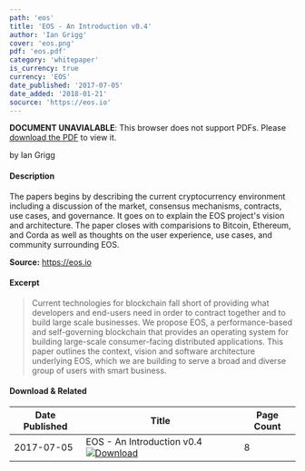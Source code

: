 ```yaml
---
path: 'eos'
title: 'EOS - An Introduction v0.4'
author: 'Ian Grigg'
cover: 'eos.png'
pdf: 'eos.pdf'
category: 'whitepaper'
is_currency: true
currency: 'EOS'
date_published: '2017-07-05'
date_added: '2018-01-21'
socurce: 'https://eos.io'
---
```


<object data="/pdf/eos.pdf" type="application/pdf" width="100%" height="100%">
   <p><b>DOCUMENT UNAVIALABLE</b>: This browser does not support PDFs. Please <a href="/pdf/eos.pdf">download the PDF</a> to view it.</p>
</object>

by Ian Grigg

#### Description
The papers begins by describing the current cryptocurrency environment including a discussion of the market, consensus mechanisms, contracts, use cases, and governance. It goes on to explain the EOS project's vision and architecture. The paper closes with comparisions to Bitcoin, Ethereum, and Corda as well as thoughts on the user experience, use cases, and community surrounding EOS.

**Source:** https://eos.io

#### Excerpt
> Current technologies for blockchain fall short of providing what developers and end-users need in order to contract together and to build large scale businesses. We propose EOS, a performance-based and self-governing blockchain that provides an operating system for building large-scale consumer-facing distributed applications. This paper outlines the context, vision and software architecture underlying EOS, which we are building to serve a broad and diverse group of users with smart business.

#### Download & Related
Date Published | Title                                                                          | Page Count
---------------|--------------------------------------------------------------------------------|------------
2017-07-05     | EOS - An Introduction v0.4 [![Download](/assets/download_cloud.svg)](/pdf/eos.pdf) | 8
